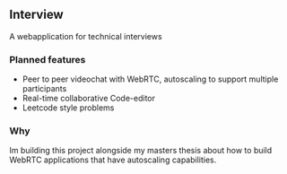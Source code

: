 ## Interview

A webapplication for technical interviews

### Planned features

- Peer to peer videochat with WebRTC, autoscaling to support multiple participants
- Real-time collaborative Code-editor
- Leetcode style problems


### Why

Im building this project alongside my masters thesis about how to build WebRTC applications
that have autoscaling capabilities.
